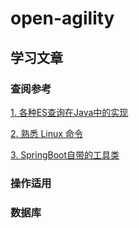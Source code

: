 # open-agility





## 学习文章

### 查阅参考

[1. 各种ES查询在Java中的实现](./doc/quote-essay/search_refer.md?#各种ES查询在Java中的实现)

[2. 熟悉 Linux 命令](./doc/quote-essay/search_refer.md?#熟悉Linux命令)

[3. SpringBoot自带的工具类](./doc/quote-essay/search_refer.md?SpringBoot自带的工具类)

### 操作适用



### 数据库

